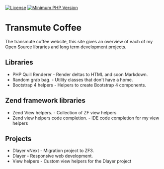 [![License](https://img.shields.io/badge/license-MIT-blue.svg)](https://github.com/deanblackborough/transmute-coffee/blob/master/LICENSE)
[![Minimum PHP Version](https://img.shields.io/badge/php-%3E%3D%207.0-8892BF.svg)](https://php.net/)

# Transmute Coffee

The transmute coffee website, this site gives an overview of each of my 
Open Source libraries and long term development projects.

## Libraries

* PHP Quill Renderer - Render deltas to HTML and soon Markdown.
* Random grab bag. - Utility classes that don't have a home.
* Bootstrap 4 helpers - Helpers to create Bootstrap 4 components.

## Zend framework libraries

* Zend View helpers. - Collection of ZF view helpers
* Zend view helpers code completion. - IDE code completion for my view helpers

## Projects

* Dlayer vNext - Migration project to ZF3.
* Dlayer - Responsive web development.
* View helpers - Custom view helpers for the Dlayer project
